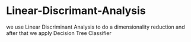 # Linear-Discrimant-Analysis
we use Linear Discriminant Analysis to do a dimensionality reduction 
and after that we apply Decision Tree Classifier 
